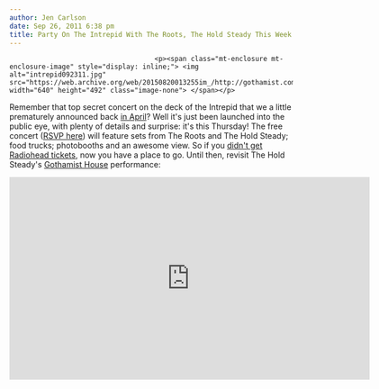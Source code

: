 ```yaml
---
author: Jen Carlson
date: Sep 26, 2011 6:38 pm
title: Party On The Intrepid With The Roots, The Hold Steady This Week
---
```


	
										<p><span class="mt-enclosure mt-enclosure-image" style="display: inline;"> <img alt="intrepid092311.jpg" src="https://web.archive.org/web/20150820013255im_/http://gothamist.com/attachments/arts_jen/intrepid092311.jpg" width="640" height="492" class="image-none"> </span></p>

<p>Remember that top secret concert on the deck of the Intrepid that we a little prematurely announced back <a href="https://web.archive.org/web/20150820013255/http://gothamist.com/2011/04/07/party_on_the_intrepid.php">in April</a>? Well it&apos;s just been launched into the public eye, with plenty of details and surprise: it&apos;s this Thursday! The free concert (<a href="https://web.archive.org/web/20150820013255/http://partyontheintrepid.com/">RSVP here</a>) will feature sets from The Roots and The Hold Steady; food trucks; photobooths and an awesome view. So if you <a href="https://web.archive.org/web/20150820013255/http://gothamist.com/2011/09/26/did_you_score_radiohead_tickets_or.php">didn&apos;t get</a> <a href="https://web.archive.org/web/20150820013255/http://gothamist.com/2011/09/26/radiohead_tickets_going_for_800_on.php">Radiohead tickets</a>, now you have a place to go. Until then, revisit The Hold Steady&apos;s <a href="https://web.archive.org/web/20150820013255/http://gothamist.com/2010/06/10/live_from_gothamist_house_the_hold.php#photo-1">Gothamist House</a> performance: </p>

<p><iframe src="https://web.archive.org/web/20150820013255if_/http://player.vimeo.com/video/12963726?title=0&amp;byline=0&amp;portrait=0&amp;color=c7c9c9" width="640" height="360" frameborder="0" webkitallowfullscreen="" allowfullscreen></iframe></p>					
										
									
				